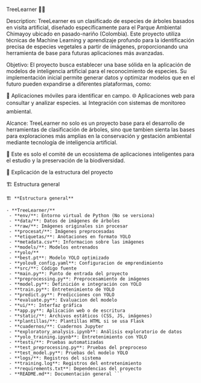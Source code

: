 TreeLearner 🌿🌳

Description:
TreeLearner es un clasificado de especies de árboles basados en visita artificial, diseñado específicamente para el Parque Ambiental Chimayoy ubicado en pasado-nariño (Colombia). Este proyecto utiliza técnicas de Machine Learning y aprendizaje profundo para la identificación precisa de especies vegetales a partir de imágenes, proporcionando una herramienta de base para futuras aplicaciones más avanzadas.

Objetivo:
El proyecto busca establecer una base sólida en la aplicación de modelos de inteligencia artificial para el reconocimiento de especies. Su implementación inicial permite generar datos y optimizar modelos que en el futuro pueden expandirse a diferentes plataformas, como:

📱 Aplicaciones móviles para identificar en campo.
🌐 Aplicaciones web para consultar y analizar especies.
📊 Integración con sistemas de monitoreo ambiental.

Alcance:
TreeLearner no solo es un proyecto base para el desarrollo de herramientas de clasificación de árboles, sino que tambien sienta las bases para exploraciones más amplias en la conservación y gestación ambiental mediante tecnología de inteligencia artificial.

🚀 Este es solo el comité de un ecosistema de aplicaciones inteligentes para el estudio y la preservación de la biodiversidad.

📂 Explicación de la estructura del proyecto

🏗 Estructura general

```rebaja
🏗 **Estructura general**

- **TreeLearner/**
 - **env/**: Entorno virtual de Python (No se versiona)
 - **data/**: Datos de imágenes de árboles
 - **raw/**: Imágenes originales sin procesar
 - **procesat/**: Imágenes preprocesadas
 - **etiquetas/**: Anotaciones en formato YOLO
 - **metadata.csv**: Informacion sobre las imágenes
 - **models/**: Modelos entrenados
 - **yolo/**
 - **best.pt**: Modelo YOLO optimizado
 - **yolov8_config.yaml**: Configuracion de emprendimiento
 - **src/**: Código fuente
 - **main.py**: Punto de entrada del proyecto
 - **preprocessing.py**: Preprocesamiento de imágenes
 - **model.py**: Definición e integración con YOLO
 - **train.py**: Entretenimiento de YOLO
 - **predict.py**: Predicciones con YOLO
 - **evaluate.py**: Evaluacion del modelo
 - **ui/**: Interfaz gráfica
 - **app.py**: Aplicación web o de escritura
 - **static/**: Archivos estáticos (CSS, JS, imágenes)
 - **plantillas/**: Plantillas HTML si se usa Flask
 - **cuadernos/**: Cuadernos Jupyter
 - **exploratory_analysis.ipynb**: Análisis exploratorio de datos
 - **yolo_training.ipynb**: Entretenimiento con YOLO
 - **tests/**: Pruebas automatizadas
 - **test_preprocessing.py**: Pruebas del preproceso
 - **test_model.py**: Pruebas del modelo YOLO
 - **logs/**: Registros del sistema
 - **training.log**: Registros del entretenimiento
 - **requirements.txt**: Dependencias del proyecto
 - **README.md**: Documentación general ```
